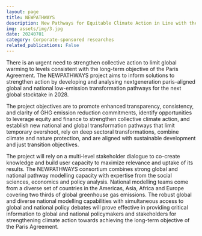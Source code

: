 ```yaml
---
layout: page
title: NEWPATHWAYS
description: New Pathways for Equitable Climate Action in Line with the Paris Agreement and Sustainable Development
img: assets/img/3.jpg
date: 20240701
category: Corporate-sponsored researches
related_publications: False
---
```

There is an urgent need to strengthen collective action to limit global warming to levels consistent with the long-term objective of the Paris Agreement. The NEWPATHWAYS project aims to inform solutions to strengthen action by developing and analysing nextgeneration paris-aligned global and national low-emission transformation pathways for the next global stocktake in 2028.

The project objectives are to promote enhanced transparency, consistency, and clarity of GHG emission reduction commitments, identify opportunities to leverage equity and finance to strengthen collective climate action, and establish new national and global transformation pathways that limit temporary overshoot, rely on deep sectoral transformations, combine climate and nature protection, and are aligned with sustainable development and just transition objectives.

The project will rely on a multi-level stakeholder dialogue to co-create knowledge and build user capacity to maximize relevance and uptake of its results. The NEWPATHWAYS consortium combines strong global and national pathway modelling capacity with expertise from the social sciences, economics and policy analysis. National modelling teams come from a diverse set of countries in the Americas, Asia, Africa and Europe covering two thirds of global greenhouse gas emissions. The robust global and diverse national modelling capabilities with simultaneous access to global and national policy debates will prove effective in providing critical information to global and national policymakers and stakeholders for strengthening climate action towards achieving the long-term objective of the Paris Agreement.
